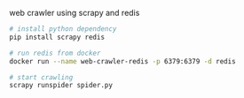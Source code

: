 web crawler using scrapy and redis

```zsh
# install python dependency
pip install scrapy redis

# run redis from docker
docker run --name web-crawler-redis -p 6379:6379 -d redis

# start crawling
scrapy runspider spider.py
```